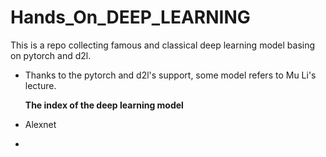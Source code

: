 # Hands_On_DEEP_LEARNING
 This is a repo collecting famous and classical deep learning model basing on pytorch and d2l.

+ Thanks to the pytorch and d2l's support, some model refers to Mu Li's lecture.

  **The index of the deep learning model**

  

+ Alexnet 
+ 
